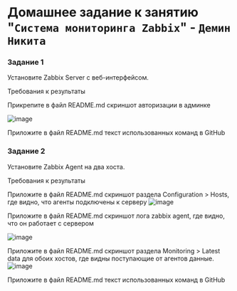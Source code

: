 # Домашнее задание к занятию "`Система мониторинга Zabbix`" - `Демин Никита`




### Задание 1



Установите Zabbix Server с веб-интерфейсом.


Требования к результаты


Прикрепите в файл README.md скриншот авторизации в админке

![image](https://github.com/nikotin8899/home-lab/assets/56605975/9160156f-9397-4803-a808-30943b9dd7d0)


Приложите в файл README.md текст использованных команд в GitHub


### Задание 2


Установите Zabbix Agent на два хоста.


Требования к результаты


Приложите в файл README.md скриншот раздела Configuration > Hosts, где видно, что агенты подключены к серверу
![image](https://github.com/nikotin8899/home-lab/assets/56605975/c85f8b83-377f-42dd-b392-61cd5dc34f07)

Приложите в файл README.md скриншот лога zabbix agent, где видно, что он работает с сервером

![image](https://github.com/nikotin8899/home-lab/assets/56605975/1e3beba4-43ae-49dc-8562-400d8cc57647)

Приложите в файл README.md скриншот раздела Monitoring > Latest data для обоих хостов, где видны поступающие от агентов данные.
![image](https://github.com/nikotin8899/home-lab/assets/56605975/47fa2e23-4f79-414f-9efb-134cb2a31823)


Приложите в файл README.md текст использованных команд в GitHub



